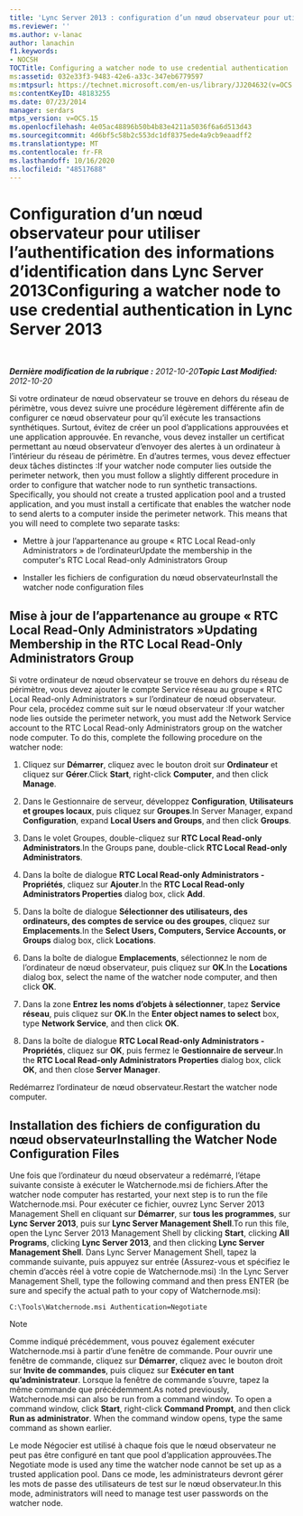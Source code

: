 ```yaml
---
title: 'Lync Server 2013 : configuration d’un nœud observateur pour utiliser l’authentification des informations d’identification'
ms.reviewer: ''
ms.author: v-lanac
author: lanachin
f1.keywords:
- NOCSH
TOCTitle: Configuring a watcher node to use credential authentication
ms:assetid: 032e33f3-9483-42e6-a33c-347eb6779597
ms:mtpsurl: https://technet.microsoft.com/en-us/library/JJ204632(v=OCS.15)
ms:contentKeyID: 48183255
ms.date: 07/23/2014
manager: serdars
mtps_version: v=OCS.15
ms.openlocfilehash: 4e05ac48896b50b4b83e4211a5036f6a6d513d43
ms.sourcegitcommit: 4d6bf5c58b2c553dc1df8375ede4a9cb9eaadff2
ms.translationtype: MT
ms.contentlocale: fr-FR
ms.lasthandoff: 10/16/2020
ms.locfileid: "48517688"
---
```

# <a name="configuring-a-watcher-node-to-use-credential-authentication-in-lync-server-2013"></a><span data-ttu-id="bfb92-102">Configuration d’un nœud observateur pour utiliser l’authentification des informations d’identification dans Lync Server 2013</span><span class="sxs-lookup"><span data-stu-id="bfb92-102">Configuring a watcher node to use credential authentication in Lync Server 2013</span></span>

<div data-xmlns="http://www.w3.org/1999/xhtml">

<div class="topic" data-xmlns="http://www.w3.org/1999/xhtml" data-msxsl="urn:schemas-microsoft-com:xslt" data-cs="https://msdn.microsoft.com/">

<div data-asp="https://msdn2.microsoft.com/asp">



</div>

<div id="mainSection">

<div id="mainBody">

<span> </span>

<span data-ttu-id="bfb92-103">_**Dernière modification de la rubrique :** 2012-10-20_</span><span class="sxs-lookup"><span data-stu-id="bfb92-103">_**Topic Last Modified:** 2012-10-20_</span></span>

<span data-ttu-id="bfb92-p101">Si votre ordinateur de nœud observateur se trouve en dehors du réseau de périmètre, vous devez suivre une procédure légèrement différente afin de configurer ce nœud observateur pour qu’il exécute les transactions synthétiques. Surtout, évitez de créer un pool d’applications approuvées et une application approuvée. En revanche, vous devez installer un certificat permettant au nœud observateur d’envoyer des alertes à un ordinateur à l’intérieur du réseau de périmètre. En d’autres termes, vous devez effectuer deux tâches distinctes :</span><span class="sxs-lookup"><span data-stu-id="bfb92-p101">If your watcher node computer lies outside the perimeter network, then you must follow a slightly different procedure in order to configure that watcher node to run synthetic transactions. Specifically, you should not create a trusted application pool and a trusted application, and you must install a certificate that enables the watcher node to send alerts to a computer inside the perimeter network. This means that you will need to complete two separate tasks:</span></span>

  - <span data-ttu-id="bfb92-107">Mettre à jour l’appartenance au groupe « RTC Local Read-only Administrators » de l’ordinateur</span><span class="sxs-lookup"><span data-stu-id="bfb92-107">Update the membership in the computer's RTC Local Read-only Administrators Group</span></span>

  - <span data-ttu-id="bfb92-108">Installer les fichiers de configuration du nœud observateur</span><span class="sxs-lookup"><span data-stu-id="bfb92-108">Install the watcher node configuration files</span></span>

<div>

## <a name="updating-membership-in-the-rtc-local-read-only-administrators-group"></a><span data-ttu-id="bfb92-109">Mise à jour de l’appartenance au groupe « RTC Local Read-Only Administrators »</span><span class="sxs-lookup"><span data-stu-id="bfb92-109">Updating Membership in the RTC Local Read-Only Administrators Group</span></span>

<span data-ttu-id="bfb92-p102">Si votre ordinateur de nœud observateur se trouve en dehors du réseau de périmètre, vous devez ajouter le compte Service réseau au groupe « RTC Local Read-only Administrators » sur l’ordinateur de nœud observateur. Pour cela, procédez comme suit sur le nœud observateur :</span><span class="sxs-lookup"><span data-stu-id="bfb92-p102">If your watcher node lies outside the perimeter network, you must add the Network Service account to the RTC Local Read-only Administrators group on the watcher node computer. To do this, complete the following procedure on the watcher node:</span></span>

1.  <span data-ttu-id="bfb92-112">Cliquez sur **Démarrer**, cliquez avec le bouton droit sur **Ordinateur** et cliquez sur **Gérer**.</span><span class="sxs-lookup"><span data-stu-id="bfb92-112">Click **Start**, right-click **Computer**, and then click **Manage**.</span></span>

2.  <span data-ttu-id="bfb92-113">Dans le Gestionnaire de serveur, développez **Configuration**, **Utilisateurs et groupes locaux**, puis cliquez sur **Groupes**.</span><span class="sxs-lookup"><span data-stu-id="bfb92-113">In Server Manager, expand **Configuration**, expand **Local Users and Groups**, and then click **Groups**.</span></span>

3.  <span data-ttu-id="bfb92-114">Dans le volet Groupes, double-cliquez sur **RTC Local Read-only Administrators**.</span><span class="sxs-lookup"><span data-stu-id="bfb92-114">In the Groups pane, double-click **RTC Local Read-only Administrators**.</span></span>

4.  <span data-ttu-id="bfb92-115">Dans la boîte de dialogue **RTC Local Read-only Administrators - Propriétés**, cliquez sur **Ajouter**.</span><span class="sxs-lookup"><span data-stu-id="bfb92-115">In the **RTC Local Read-only Administrators Properties** dialog box, click **Add**.</span></span>

5.  <span data-ttu-id="bfb92-116">Dans la boîte de dialogue **Sélectionner des utilisateurs, des ordinateurs, des comptes de service ou des groupes**, cliquez sur **Emplacements**.</span><span class="sxs-lookup"><span data-stu-id="bfb92-116">In the **Select Users, Computers, Service Accounts, or Groups** dialog box, click **Locations**.</span></span>

6.  <span data-ttu-id="bfb92-117">Dans la boîte de dialogue **Emplacements**, sélectionnez le nom de l’ordinateur de nœud observateur, puis cliquez sur **OK**.</span><span class="sxs-lookup"><span data-stu-id="bfb92-117">In the **Locations** dialog box, select the name of the watcher node computer, and then click **OK**.</span></span>

7.  <span data-ttu-id="bfb92-118">Dans la zone **Entrez les noms d’objets à sélectionner**, tapez **Service réseau**, puis cliquez sur **OK**.</span><span class="sxs-lookup"><span data-stu-id="bfb92-118">In the **Enter object names to select** box, type **Network Service**, and then click **OK**.</span></span>

8.  <span data-ttu-id="bfb92-119">Dans la boîte de dialogue **RTC Local Read-only Administrators - Propriétés**, cliquez sur **OK**, puis fermez le **Gestionnaire de serveur**.</span><span class="sxs-lookup"><span data-stu-id="bfb92-119">In the **RTC Local Read-only Administrators Properties** dialog box, click **OK**, and then close **Server Manager**.</span></span>

<span data-ttu-id="bfb92-120">Redémarrez l’ordinateur de nœud observateur.</span><span class="sxs-lookup"><span data-stu-id="bfb92-120">Restart the watcher node computer.</span></span>

</div>

<div>

## <a name="installing-the-watcher-node-configuration-files"></a><span data-ttu-id="bfb92-121">Installation des fichiers de configuration du nœud observateur</span><span class="sxs-lookup"><span data-stu-id="bfb92-121">Installing the Watcher Node Configuration Files</span></span>

<span data-ttu-id="bfb92-122">Une fois que l’ordinateur du nœud observateur a redémarré, l’étape suivante consiste à exécuter le Watchernode.msi de fichiers.</span><span class="sxs-lookup"><span data-stu-id="bfb92-122">After the watcher node computer has restarted, your next step is to run the file Watchernode.msi.</span></span> <span data-ttu-id="bfb92-123">Pour exécuter ce fichier, ouvrez Lync Server 2013 Management Shell en cliquant sur **Démarrer**, sur **tous les programmes**, sur **Lync Server 2013**, puis sur **Lync Server Management Shell**.</span><span class="sxs-lookup"><span data-stu-id="bfb92-123">To run this file, open the Lync Server 2013 Management Shell by clicking **Start**, clicking **All Programs**, clicking **Lync Server 2013**, and then clicking **Lync Server Management Shell**.</span></span> <span data-ttu-id="bfb92-124">Dans Lync Server Management Shell, tapez la commande suivante, puis appuyez sur entrée (Assurez-vous et spécifiez le chemin d’accès réel à votre copie de Watchernode.msi) :</span><span class="sxs-lookup"><span data-stu-id="bfb92-124">In the Lync Server Management Shell, type the following command and then press ENTER (be sure and specify the actual path to your copy of Watchernode.msi):</span></span>

    C:\Tools\Watchernode.msi Authentication=Negotiate

<div>


> [!NOTE]  
> <span data-ttu-id="bfb92-p104">Comme indiqué précédemment, vous pouvez également exécuter Watchernode.msi à partir d’une fenêtre de commande. Pour ouvrir une fenêtre de commande, cliquez sur <STRONG>Démarrer</STRONG>, cliquez avec le bouton droit sur <STRONG>Invite de commandes</STRONG>, puis cliquez sur <STRONG>Exécuter en tant qu’administrateur</STRONG>. Lorsque la fenêtre de commande s’ouvre, tapez la même commande que précédemment.</span><span class="sxs-lookup"><span data-stu-id="bfb92-p104">As noted previously, Watchernode.msi can also be run from a command window. To open a command window, click <STRONG>Start</STRONG>, right-click <STRONG>Command Prompt</STRONG>, and then click <STRONG>Run as administrator</STRONG>. When the command window opens, type the same command as shown earlier.</span></span>



</div>

<span data-ttu-id="bfb92-128">Le mode Négocier est utilisé à chaque fois que le nœud observateur ne peut pas être configuré en tant que pool d’application approuvées.</span><span class="sxs-lookup"><span data-stu-id="bfb92-128">The Negotiate mode is used any time the watcher node cannot be set up as a trusted application pool.</span></span> <span data-ttu-id="bfb92-129">Dans ce mode, les administrateurs devront gérer les mots de passe des utilisateurs de test sur le nœud observateur.</span><span class="sxs-lookup"><span data-stu-id="bfb92-129">In this mode, administrators will need to manage test user passwords on the watcher node.</span></span>

</div>

</div>

<span> </span>

</div>

</div>

</div>

